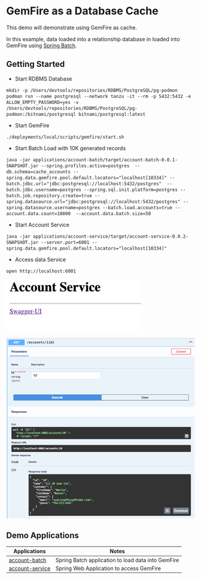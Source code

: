 # GemFire as a Database Cache

This demo will demonstrate using GemFire as cache.

In this example, data loaded into a relationship database
in loaded into GemFire using [Spring Batch](https://spring.io/projects/spring-batch).


## Getting Started


- Start RDBMS Database
```shell
mkdir -p /Users/devtools/repositories/RDBMS/PostgreSQL/pg-podmon
podman run --name postgresql --network tanzu -it --rm -p 5432:5432 -e ALLOW_EMPTY_PASSWORD=yes -v /Users/devtools/repositories/RDBMS/PostgreSQL/pg-podmon:/bitnami/postgresql bitnami/postgresql:latest
```
- Start GemFire
```shell
./deployments/local/scripts/gemfire/start.sh
```

- Start Batch Load with 10K generated records
```shell
java -jar applications/account-batch/target/account-batch-0.0.1-SNAPSHOT.jar --spring.profiles.active=postgres  --db.schema=cache_accounts --spring.data.gemfire.pool.default.locators="localhost[10334]" --batch.jdbc.url="jdbc:postgresql://localhost:5432/postgres"  --batch.jdbc.username=postgres --spring.sql.init.platform=postgres --batch.job.repository.create=true --spring.datasource.url="jdbc:postgresql://localhost:5432/postgres" --spring.datasource.username=postgres --batch.load.accounts=true --account.data.count=10000  --account.data.batch.size=50 
```
- Start Account Service
```shell
java -jar applications/account-service/target/account-service-0.0.2-SNAPSHOT.jar --server.port=6001 --spring.data.gemfire.pool.default.locators="localhost[10334]"
```
- Access data Service

```shell
open http://localhost:6001
```
![swagger-ui.png](imgs/swagger-ui.png)


![get-account.png](imgs/get-account.png)


## Demo Applications

| Applications                                              | Notes                                                 |
|-----------------------------------------------------------|-------------------------------------------------------| 
| [account-batch](../../../applications/account-batch)      | Spring Batch application to load data into GemFire    |
| [account-service](../../../applications/account-service)  | Spring Web Application to access GemFire              |

